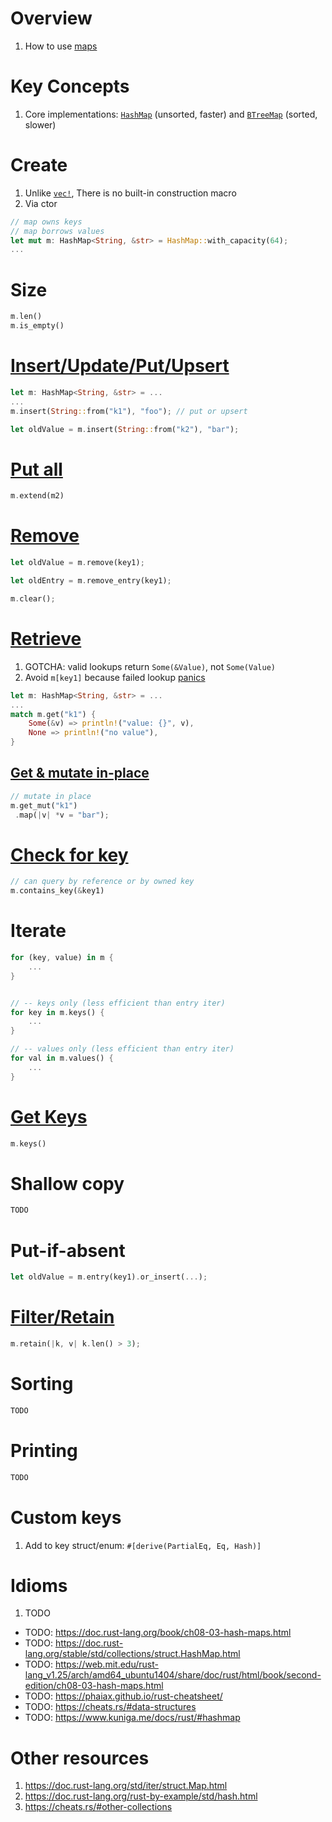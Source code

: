# Overview
1. How to use [maps](https://doc.rust-lang.org/std/iter/struct.Map.html)


# Key Concepts
1. Core implementations: [`HashMap`](https://doc.rust-lang.org/std/collections/struct.HashMap.html) (unsorted, faster) and [`BTreeMap`](https://doc.rust-lang.org/std/collections/struct.BTreeMap.html) (sorted, slower)


# Create
1. Unlike [`vec!`](https://doc.rust-lang.org/std/macro.vec.html), There is no built-in construction macro
1. Via ctor
```rust
// map owns keys
// map borrows values
let mut m: HashMap<String, &str> = HashMap::with_capacity(64);
...
```


# Size
```rust
m.len()
m.is_empty()
```


# [Insert/Update/Put/Upsert](https://doc.rust-lang.org/std/collections/struct.HashMap.html#method.insert)
```rust
let m: HashMap<String, &str> = ...
...
m.insert(String::from("k1"), "foo"); // put or upsert

let oldValue = m.insert(String::from("k2"), "bar");
```

# [Put all](https://doc.rust-lang.org/std/iter/trait.Extend.html#tymethod.extend)
```rust
m.extend(m2)
```


# [Remove](https://doc.rust-lang.org/std/collections/struct.HashMap.html#method.remove)
```rust
let oldValue = m.remove(key1);

let oldEntry = m.remove_entry(key1);

m.clear();
```


# [Retrieve](https://doc.rust-lang.org/std/collections/struct.HashMap.html#method.get)
1. GOTCHA: valid lookups return `Some(&Value)`, not `Some(Value)`
1. Avoid `m[key1]` because failed lookup [panics](https://www.lurklurk.org/effective-rust/panic.html)
```rust
let m: HashMap<String, &str> = ...
...
match m.get("k1") {
    Some(&v) => println!("value: {}", v),
    None => println!("no value"),
}
```


## [Get & mutate in-place](https://doc.rust-lang.org/std/collections/struct.HashMap.html#method.get_mut)
```rust
// mutate in place
m.get_mut("k1")
 .map(|v| *v = "bar");
```


# [Check for key](https://doc.rust-lang.org/std/collections/struct.HashMap.html#method.contains_key)
```rust
// can query by reference or by owned key
m.contains_key(&key1)
```


# Iterate
```rust
for (key, value) in m {
    ...
}


// -- keys only (less efficient than entry iter)
for key in m.keys() {
    ...
}

// -- values only (less efficient than entry iter)
for val in m.values() {
    ...
}
```


# [Get Keys](https://doc.rust-lang.org/std/collections/struct.HashMap.html#method.keys)
```rust
m.keys()
```


# Shallow copy
```rust
TODO
```


# Put-if-absent
```rust
let oldValue = m.entry(key1).or_insert(...);
```


# [Filter/Retain](https://doc.rust-lang.org/std/collections/struct.HashMap.html#method.retain)
```rust
m.retain(|k, v| k.len() > 3);
```


# Sorting
```rust
TODO
```


# Printing
```rust
TODO
```


# Custom keys
1. Add to key struct/enum: `#[derive(PartialEq, Eq, Hash)]`


# Idioms
1. TODO



- TODO: https://doc.rust-lang.org/book/ch08-03-hash-maps.html
- TODO: https://doc.rust-lang.org/stable/std/collections/struct.HashMap.html
- TODO: https://web.mit.edu/rust-lang_v1.25/arch/amd64_ubuntu1404/share/doc/rust/html/book/second-edition/ch08-03-hash-maps.html
- TODO: https://phaiax.github.io/rust-cheatsheet/
- TODO: https://cheats.rs/#data-structures
- TODO: https://www.kuniga.me/docs/rust/#hashmap


# Other resources
1. https://doc.rust-lang.org/std/iter/struct.Map.html
1. https://doc.rust-lang.org/rust-by-example/std/hash.html
1. https://cheats.rs/#other-collections
